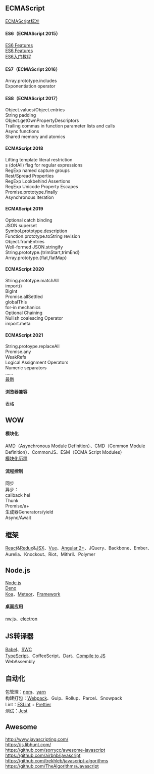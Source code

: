 ## ECMAScript
[ECMAScript标准](https://github.com/tc39/ecma262)

#### ES6（ECMAScript 2015）
[ES6 Features](https://github.com/lukehoban/es6features)    
[ES6 Features](https://github.com/rse/es6-features)    
[ES6入门教程](http://es6.ruanyifeng.com/) 

#### ES7（ECMAScript 2016）
Array.prototype.includes   
Exponentiation operator

#### ES8（ECMAScript 2017）
Object.values/Object.entries   
String padding   
Object.getOwnPropertyDescriptors   
Trailing commas in function parameter lists and calls   
Async functions   
Shared memory and atomics

#### ECMAScript 2018
Lifting template literal restriction   
s (dotAll) flag for regular expressions   
RegExp named capture groups   
Rest/Spread Properties   
RegExp Lookbehind Assertions   
RegExp Unicode Property Escapes   
Promise.prototype.finally   
Asynchronous Iteration

#### ECMAScript 2019
Optional catch binding   
JSON superset   
Symbol.prototype.description   
Function.prototype.toString revision   
Object.fromEntries   
Well-formed JSON.stringify   
String.prototype.{trimStart,trimEnd}   
Array.prototype.{flat,flatMap}

#### ECMAScript 2020
String.prototype.matchAll   
import()   
BigInt   
Promise.allSettled   
globalThis   
for-in mechanics   
Optional Chaining   
Nullish coalescing Operator   
import.meta

#### ECMAScript 2021
String.protoype.replaceAll   
Promise.any   
WeakRefs   
Logical Assignment Operators   
Numeric separators   
……  
[最新](https://github.com/tc39/proposals/blob/master/finished-proposals.md)

#### 浏览器兼容
[表格](https://github.com/kangax/compat-table/)   

## WOW
#### 模块化
AMD（Asynchronous Module Definition）、CMD（Common Module Definition）、CommonJS、ESM（ECMA Script Modules）   
[模块化历程](http://www.cnblogs.com/lvdabao/p/js-modules-develop.html) 

#### 流程控制  
   同步   
   异步：   
      callback hel   
      Thunk   
      Promise/a+   
      生成器Generators/yield   
      Async/Await   

## 框架
[React](https://reactjs.org/)&[Redux](https://redux.js.org)&[JSX](https://facebook.github.io/jsx/)、[Vue](https://cn.vuejs.org/)、[Angular 2+](https://angular.io/)、JQuery、Backbone、Ember、Aurelia、Knockout、Riot、Mithril、Polymer   

## Node.js
[Node.js](https://nodejs.org/)    
[Deno](https://deno.land/)    
[Koa](https://koajs.com/)、[Meteor](https://www.meteor.com/)、[Framework](http://nodeframework.com/) 

#### 桌面应用
[nw.js](https://nwjs.io/)、[electron](https://electronjs.org/)   

## JS转译器
[Babel](https://babeljs.io/)、[SWC](https://swc.rs/)   
[TypeScript](http://www.typescriptlang.org/)、CoffeeScript、Dart、[Compile to JS](https://github.com/jashkenas/coffeescript/wiki/List-of-languages-that-compile-to-JS)   
WebAssembly   

## 自动化
包管理：[npm](https://www.npmjs.com/)、[yarn](https://www.yarnpkg.com/)   
构建打包：[Webpack](https://webpack.js.org/)、Gulp、Rollup、Parcel、Snowpack   
Lint：[ESLint](https://eslint.org/) + [Prettier](https://prettier.io/)   
测试：[Jest](https://jestjs.io/)   

## Awesome
http://www.javascripting.com/   
https://js.libhunt.com/   
https://github.com/sorrycc/awesome-javascript   
https://github.com/airbnb/javascript   
https://github.com/trekhleb/javascript-algorithms   
https://github.com/TheAlgorithms/Javascript
